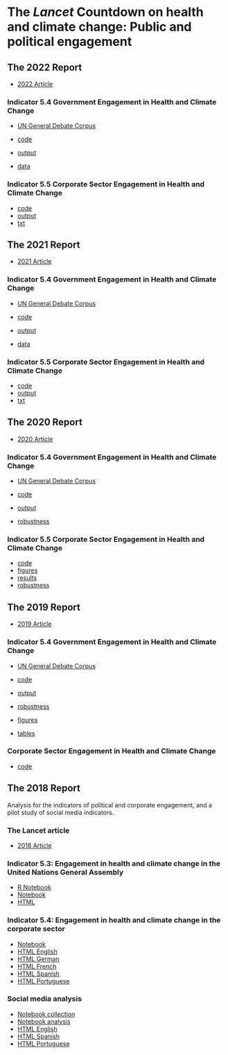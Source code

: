 # The _Lancet_ Countdown on health and climate change: Public and political engagement


## The 2022 Report

* [2022 Article](https://doi.org/)

### Indicator 5.4 Government Engagement in Health and Climate Change

* [UN General Debate Corpus](https://doi.org/10.7910/DVN/0TJX8Y)

* [code](report2022/UNGA_indicator/code/)
* [output](report2022/UNGA_indicator/output/)
* [data](report2022/UNGA_indicator/data/)


### Indicator 5.5 Corporate Sector Engagement in Health and Climate Change

* [code](report2022/COP_indicator/code/)
* [output](report2022/COP_indicator/outputs/)
* [txt](report2022/COP_indicator/txt/)

## The 2021 Report

* [2021 Article](https://doi.org/10.1016/S0140-6736(21)01787-6)

### Indicator 5.4 Government Engagement in Health and Climate Change

* [UN General Debate Corpus](https://doi.org/10.7910/DVN/0TJX8Y)

* [code](report2021/UNGD_Lancet_2021/code/)
* [output](report2021/UNGD_Lancet_2021/output/)
* [data](report2021/UNGD_Lancet_2021/data/)


### Indicator 5.5 Corporate Sector Engagement in Health and Climate Change

* [code](report2021/COP_CSR/code/)
* [output](report2021/COP_CSR/output/)
* [txt](report2021/COP_CSR/txt/)

## The 2020 Report

* [2020 Article](https://doi.org/10.1016/S0140-6736(20)32290-X)

### Indicator 5.4 Government Engagement in Health and Climate Change

* [UN General Debate Corpus](https://doi.org/10.7910/DVN/0TJX8Y)

* [code](report2020/UNGD_2020/code/)
* [output](report2020/UNGD_2020/output/)
* [robustness](report2020/UNGD_2020/robustness/)


### Indicator 5.5 Corporate Sector Engagement in Health and Climate Change

* [code](report2020/COP_2020/code/)
* [figures](report2020/COP_2020/figures/)
* [results](report2020/COP_2020/results/)
* [robustness](report2020/COP_2020/robustness/)


## The 2019 Report

* [2019 Article](https://doi.org/10.1016/S0140-6736(19)32596-6)

### Indicator 5.4 Government Engagement in Health and Climate Change

* [UN General Debate Corpus](https://doi.org/10.7910/DVN/0TJX8Y)

* [code](report2019/UNGD_2019/code/)
* [output](report2019/UNGD_2019/output/)
* [robustness](report2019/UNGD_2019/robustness/)
* [figures](report2019/UNGD_2019/figures/)
* [tables](report2019/UNGD_2019/tables/)


### Corporate Sector Engagement in Health and Climate Change

* [code](report2019/COP_2019/code/)


## The 2018 Report

Analysis for the indicators of political and corporate engagement, and a pilot study of social media indicators.

### The Lancet article

* [2018 Article](https://doi.org/10.1016/S0140-6736(18)32594-7)


### Indicator 5.3: Engagement in health and climate change in the United Nations General Assembly

* [R Notebook](notebooks/Lancet.nb.html)
* [Notebook](notebooks/UN_General_Debate_Analysis.ipynb)
* [HTML](html/ungd/UN_General_Debate_Analysis.html)


### Indicator 5.4: Engagement in health and climate change in the corporate sector

* [Notebook](notebooks/Global_Compact_Analysis.ipynb)
* [HTML English](html/cops/Global_Compact_Analysis-English.html)
* [HTML German](html/cops/Global_Compact_Analysis-German.html)
* [HTML French](html/cops/Global_Compact_Analysis-French.html)
* [HTML Spanish](html/cops/Global_Compact_Analysis-Spanish.html)
* [HTML Portuguese](html/cops/Global_Compact_Analysis-Portuguese.html)

### Social media analysis

* [Notebook collection](notebooks/Twitter_Search_Collection.ipynb)
* [Notebook analysis](notebooks/Twitter_Search_Analysis.ipynb)
* [HTML English](html/tweets/Twitter_Search_Analysis-English.html)
* [HTML Spanish](html/tweets/Twitter_Search_Analysis-Spanish.html)
* [HTML Portuguese](html/tweets/Twitter_Search_Analysis-Portuguese.html)
